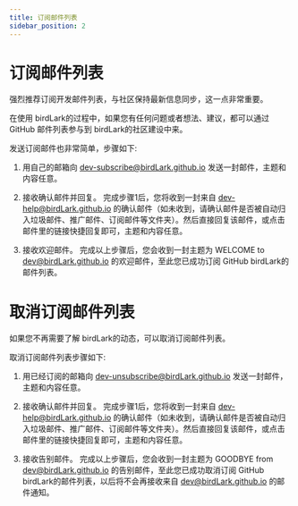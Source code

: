```yaml
---
title: 订阅邮件列表
sidebar_position: 2
---
```


# 订阅邮件列表

强烈推荐订阅开发邮件列表，与社区保持最新信息同步，这一点非常重要。

在使用 birdLark的过程中，如果您有任何问题或者想法、建议，都可以通过 GitHub 邮件列表参与到 birdLark的社区建设中来。

发送订阅邮件也非常简单，步骤如下:

1. 用自己的邮箱向 [dev-subscribe@birdLark.github.io](mailto:dev-subscribe@birdLark.github.io) 发送一封邮件，主题和内容任意。

2. 接收确认邮件并回复。 完成步骤1后，您将收到一封来自 dev-help@birdLark.github.io 的确认邮件（如未收到，请确认邮件是否被自动归入垃圾邮件、推广邮件、订阅邮件等文件夹）。然后直接回复该邮件，或点击邮件里的链接快捷回复即可，主题和内容任意。

3. 接收欢迎邮件。 完成以上步骤后，您会收到一封主题为 WELCOME to dev@birdLark.github.io 的欢迎邮件，至此您已成功订阅 GitHub birdLark的邮件列表。

# 取消订阅邮件列表

如果您不再需要了解 birdLark的动态，可以取消订阅邮件列表。

取消订阅邮件列表步骤如下:

1. 用已经订阅的邮箱向 [dev-unsubscribe@birdLark.github.io](mailto:dev-unsubscribe@birdLark.github.io) 发送一封邮件，主题和内容任意。

2. 接收确认邮件并回复。 完成步骤1后，您将收到一封来自 dev-help@birdLark.github.io 的确认邮件（如未收到，请确认邮件是否被自动归入垃圾邮件、推广邮件、订阅邮件等文件夹）。然后直接回复该邮件，或点击邮件里的链接快捷回复即可，主题和内容任意。

3. 接收告别邮件。 完成以上步骤后，您会收到一封主题为 GOODBYE from dev@birdLark.github.io 的告别邮件，至此您已成功取消订阅 GitHub birdLark的邮件列表，以后将不会再接收来自 dev@birdLark.github.io 的邮件通知。
